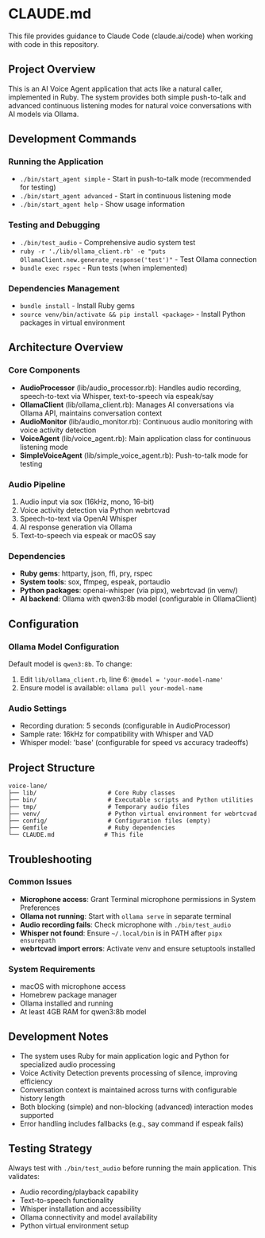 # CLAUDE.md

This file provides guidance to Claude Code (claude.ai/code) when working with code in this repository.

## Project Overview

This is an AI Voice Agent application that acts like a natural caller, implemented in Ruby. The system provides both simple push-to-talk and advanced continuous listening modes for natural voice conversations with AI models via Ollama.

## Development Commands

### Running the Application
- `./bin/start_agent simple` - Start in push-to-talk mode (recommended for testing)
- `./bin/start_agent advanced` - Start in continuous listening mode
- `./bin/start_agent help` - Show usage information

### Testing and Debugging
- `./bin/test_audio` - Comprehensive audio system test
- `ruby -r './lib/ollama_client.rb' -e "puts OllamaClient.new.generate_response('test')"` - Test Ollama connection
- `bundle exec rspec` - Run tests (when implemented)

### Dependencies Management
- `bundle install` - Install Ruby gems
- `source venv/bin/activate && pip install <package>` - Install Python packages in virtual environment

## Architecture Overview

### Core Components
- **AudioProcessor** (lib/audio_processor.rb): Handles audio recording, speech-to-text via Whisper, text-to-speech via espeak/say
- **OllamaClient** (lib/ollama_client.rb): Manages AI conversations via Ollama API, maintains conversation context
- **AudioMonitor** (lib/audio_monitor.rb): Continuous audio monitoring with voice activity detection
- **VoiceAgent** (lib/voice_agent.rb): Main application class for continuous listening mode
- **SimpleVoiceAgent** (lib/simple_voice_agent.rb): Push-to-talk mode for testing

### Audio Pipeline
1. Audio input via sox (16kHz, mono, 16-bit)
2. Voice activity detection via Python webrtcvad
3. Speech-to-text via OpenAI Whisper
4. AI response generation via Ollama
5. Text-to-speech via espeak or macOS say

### Dependencies
- **Ruby gems**: httparty, json, ffi, pry, rspec
- **System tools**: sox, ffmpeg, espeak, portaudio
- **Python packages**: openai-whisper (via pipx), webrtcvad (in venv/)
- **AI backend**: Ollama with qwen3:8b model (configurable in OllamaClient)

## Configuration

### Ollama Model Configuration
Default model is `qwen3:8b`. To change:
1. Edit `lib/ollama_client.rb`, line 6: `@model = 'your-model-name'`
2. Ensure model is available: `ollama pull your-model-name`

### Audio Settings
- Recording duration: 5 seconds (configurable in AudioProcessor)
- Sample rate: 16kHz for compatibility with Whisper and VAD
- Whisper model: 'base' (configurable for speed vs accuracy tradeoffs)

## Project Structure

```
voice-lane/
├── lib/                    # Core Ruby classes
├── bin/                    # Executable scripts and Python utilities
├── tmp/                    # Temporary audio files
├── venv/                   # Python virtual environment for webrtcvad
├── config/                 # Configuration files (empty)
├── Gemfile                 # Ruby dependencies
└── CLAUDE.md              # This file
```

## Troubleshooting

### Common Issues
- **Microphone access**: Grant Terminal microphone permissions in System Preferences
- **Ollama not running**: Start with `ollama serve` in separate terminal
- **Audio recording fails**: Check microphone with `./bin/test_audio`
- **Whisper not found**: Ensure `~/.local/bin` is in PATH after `pipx ensurepath`
- **webrtcvad import errors**: Activate venv and ensure setuptools installed

### System Requirements
- macOS with microphone access
- Homebrew package manager
- Ollama installed and running
- At least 4GB RAM for qwen3:8b model

## Development Notes

- The system uses Ruby for main application logic and Python for specialized audio processing
- Voice Activity Detection prevents processing of silence, improving efficiency
- Conversation context is maintained across turns with configurable history length
- Both blocking (simple) and non-blocking (advanced) interaction modes supported
- Error handling includes fallbacks (e.g., say command if espeak fails)

## Testing Strategy

Always test with `./bin/test_audio` before running the main application. This validates:
- Audio recording/playback capability
- Text-to-speech functionality  
- Whisper installation and accessibility
- Ollama connectivity and model availability
- Python virtual environment setup